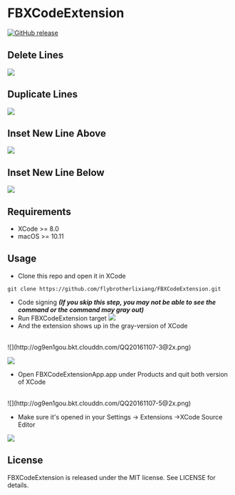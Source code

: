 # FBXCodeExtension

[![GitHub release](https://img.shields.io/github/release/flybrotherlixiang/FBXCodeExtension.svg)](https://github.com/flybrotherlixiang/FBXCodeExtension/releases)

## Delete Lines
![](http://og9en1gou.bkt.clouddn.com/1.gif)
## Duplicate Lines
![](http://og9en1gou.bkt.clouddn.com/2.gif)
## Inset New Line Above
![](http://og9en1gou.bkt.clouddn.com/3.gif)
## Inset New Line Below
![](http://og9en1gou.bkt.clouddn.com/4.gif)

## Requirements
- XCode >= 8.0
- macOS >= 10.11

## Usage
- Clone this repo and open it in XCode
```
git clone https://github.com/flybrotherlixiang/FBXCodeExtension.git
```
- Code signing 
___(If you skip this step, you may not be able to see the command or the command may gray out)___
- Run FBXCodeExtension target
![](http://og9en1gou.bkt.clouddn.com/QQ20161107-1@2x.png)
- And the extension shows up in the gray-version of XCode

<br/>
![](http://og9en1gou.bkt.clouddn.com/QQ20161107-3@2x.png)

<br/>

![](http://og9en1gou.bkt.clouddn.com/QQ20161107-2@2x.png)

- Open FBXCodeExtensionApp.app under Products and quit both version of XCode

<br/>
![](http://og9en1gou.bkt.clouddn.com/QQ20161107-5@2x.png)

- Make sure it's opened in your Settings -> Extensions ->XCode Source Editor

![](http://og9en1gou.bkt.clouddn.com/QQ20161107-7@2x.png)

## License
FBXCodeExtension is released under the MIT license. See LICENSE for details.
